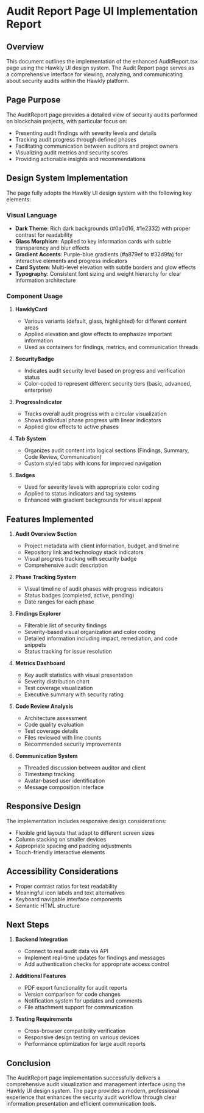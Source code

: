 # Audit Report Page UI Implementation Report

## Overview

This document outlines the implementation of the enhanced AuditReport.tsx page using the Hawkly UI design system. The Audit Report page serves as a comprehensive interface for viewing, analyzing, and communicating about security audits within the Hawkly platform.

## Page Purpose

The AuditReport page provides a detailed view of security audits performed on blockchain projects, with particular focus on:

- Presenting audit findings with severity levels and details
- Tracking audit progress through defined phases
- Facilitating communication between auditors and project owners
- Visualizing audit metrics and security scores
- Providing actionable insights and recommendations

## Design System Implementation

The page fully adopts the Hawkly UI design system with the following key elements:

### Visual Language

- **Dark Theme**: Rich dark backgrounds (#0a0d16, #1e2332) with proper contrast for readability
- **Glass Morphism**: Applied to key information cards with subtle transparency and blur effects
- **Gradient Accents**: Purple-blue gradients (#a879ef to #32d9fa) for interactive elements and progress indicators
- **Card System**: Multi-level elevation with subtle borders and glow effects
- **Typography**: Consistent font sizing and weight hierarchy for clear information architecture

### Component Usage

1. **HawklyCard**
   - Various variants (default, glass, highlighted) for different content areas
   - Applied elevation and glow effects to emphasize important information
   - Used as containers for findings, metrics, and communication threads

2. **SecurityBadge**
   - Indicates audit security level based on progress and verification status
   - Color-coded to represent different security tiers (basic, advanced, enterprise)

3. **ProgressIndicator**
   - Tracks overall audit progress with a circular visualization
   - Shows individual phase progress with linear indicators
   - Applied glow effects to active phases

4. **Tab System**
   - Organizes audit content into logical sections (Findings, Summary, Code Review, Communication)
   - Custom styled tabs with icons for improved navigation

5. **Badges**
   - Used for severity levels with appropriate color coding
   - Applied to status indicators and tag systems
   - Enhanced with gradient backgrounds for visual appeal

## Features Implemented

1. **Audit Overview Section**
   - Project metadata with client information, budget, and timeline
   - Repository link and technology stack indicators
   - Visual progress tracking with security badge
   - Comprehensive audit description

2. **Phase Tracking System**
   - Visual timeline of audit phases with progress indicators
   - Status badges (completed, active, pending)
   - Date ranges for each phase

3. **Findings Explorer**
   - Filterable list of security findings
   - Severity-based visual organization and color coding
   - Detailed information including impact, remediation, and code snippets
   - Status tracking for issue resolution

4. **Metrics Dashboard**
   - Key audit statistics with visual presentation
   - Severity distribution chart
   - Test coverage visualization
   - Executive summary with security rating

5. **Code Review Analysis**
   - Architecture assessment
   - Code quality evaluation
   - Test coverage details
   - Files reviewed with line counts
   - Recommended security improvements

6. **Communication System**
   - Threaded discussion between auditor and client
   - Timestamp tracking
   - Avatar-based user identification
   - Message composition interface

## Responsive Design

The implementation includes responsive design considerations:

- Flexible grid layouts that adapt to different screen sizes
- Column stacking on smaller devices
- Appropriate spacing and padding adjustments
- Touch-friendly interactive elements

## Accessibility Considerations

- Proper contrast ratios for text readability
- Meaningful icon labels and text alternatives
- Keyboard navigable interface components
- Semantic HTML structure

## Next Steps

1. **Backend Integration**
   - Connect to real audit data via API
   - Implement real-time updates for findings and messages
   - Add authentication checks for appropriate access control

2. **Additional Features**
   - PDF export functionality for audit reports
   - Version comparison for code changes
   - Notification system for updates and comments
   - File attachment support for communication

3. **Testing Requirements**
   - Cross-browser compatibility verification
   - Responsive design testing on various devices
   - Performance optimization for large audit reports

## Conclusion

The AuditReport page implementation successfully delivers a comprehensive audit visualization and management interface using the Hawkly UI design system. The page provides a modern, professional experience that enhances the security audit workflow through clear information presentation and efficient communication tools.
